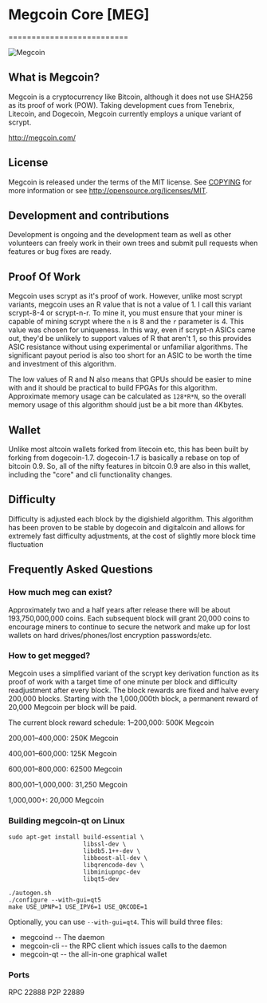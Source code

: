 # Megcoin Core [MEG]
==========================

![Megcoin](http://i.imgur.com/TqxAuAN.png)

## What is Megcoin?
Megcoin is a cryptocurrency like Bitcoin, although it does not use SHA256 as its proof of work (POW). Taking development cues from Tenebrix, Litecoin, and Dogecoin, Megcoin currently employs a unique variant of scrypt.

http://megcoin.com/

## License
Megcoin is released under the terms of the MIT license. See [COPYING](COPYING)
for more information or see http://opensource.org/licenses/MIT.

## Development and contributions 
Development is ongoing and the development team as well as other volunteers can freely work in their own trees and submit pull requests when features or bug fixes are ready.

## Proof Of Work
Megcoin uses scrypt as it's proof of work. However, unlike most scrypt variants, megcoin uses an R value that is not a value of 1. I call this variant scrypt-8-4 or scrypt-n-r. To mine it, you must ensure that your miner is capable of mining scrypt where the `n` is 8 and the `r` parameter is 4. This value was chosen for uniqueness. In this way, even if scrypt-n ASICs came out, they'd be unlikely to support values of R that aren't 1, so this provides ASIC resistance without using experimental or unfamiliar algorithms. The significant payout period is also too short for an ASIC to be worth the time and investment of this algorithm. 

The low values of R and N also means that GPUs should be easier to mine with and it should be practical to build FPGAs for this algorithm. Approximate memory usage can be calculated as `128*R*N`, so the overall memory usage of this algorithm should just be a bit more than 4Kbytes. 

## Wallet
Unlike most altcoin wallets forked from litecoin etc, this has been built by forking from dogecoin-1.7. dogecoin-1.7 is basically a rebase on top of bitcoin 0.9. So, all of the nifty features in bitcoin 0.9 are also in this wallet, including the "core" and cli functionality changes.

## Difficulty
Difficulty is adjusted each block by the digishield algorithm. This algorithm has been proven to be stable by dogecoin and digitalcoin and allows for extremely fast difficulty adjustments, at the cost of slightly more block time fluctuation

## Frequently Asked Questions

### How much meg can exist?
Approximately two and a half years after release there will be about 193,750,000,000 coins.
Each subsequent block will grant 20,000 coins to encourage miners to continue to secure the network and make up for lost wallets on hard drives/phones/lost encryption passwords/etc.

### How to get megged? 
Megcoin uses a simplified variant of the scrypt key derivation function as its proof of work with a target time of one minute per block and difficulty readjustment after every block. The block rewards are fixed and halve every 200,000 blocks. Starting with the 1,000,000th block, a permanent reward of 20,000 Megcoin per block will be paid. 

The current block reward schedule:
1–200,000: 500K Megcoin 

200,001–400,000: 250K Megcoin

400,001–600,000: 125K Megcoin

600,001–800,000: 62500 Megcoin

800,001–1,000,000: 31,250 Megcoin

1,000,000+: 20,000 Megcoin


### Building megcoin-qt on Linux

    sudo apt-get install build-essential \
                         libssl-dev \
                         libdb5.1++-dev \
                         libboost-all-dev \
                         libqrencode-dev \
                         libminiupnpc-dev
                         libqt5-dev

    ./autogen.sh
    ./configure --with-gui=qt5
    make USE_UPNP=1 USE_IPV6=1 USE_QRCODE=1

Optionally, you can use `--with-gui=qt4`. This will build three files:

* megcoind -- The daemon
* megcoin-cli -- the RPC client which issues calls to the daemon
* megcoin-qt -- the all-in-one graphical wallet 


### Ports
RPC 22888
P2P 22889
